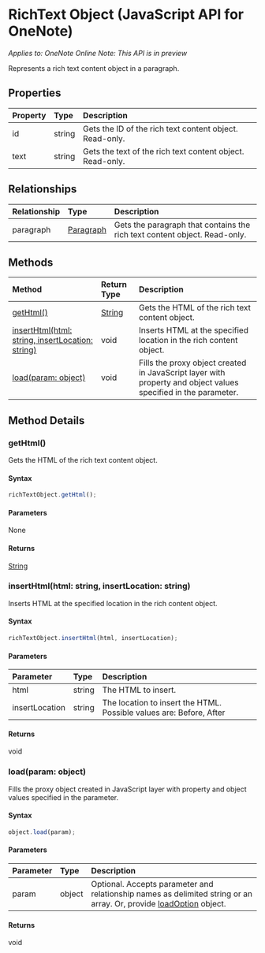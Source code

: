 # RichText Object (JavaScript API for OneNote)

_Applies to: OneNote Online_
_Note: This API is in preview_


Represents a rich text content object in a paragraph.

## Properties

| Property	   | Type	|Description
|:---------------|:--------|:----------|
|id|string|Gets the ID of the rich text content object. Read-only.|
|text|string|Gets the text of the rich text content object. Read-only.|

## Relationships
| Relationship | Type	|Description|
|:---------------|:--------|:----------|
|paragraph|[Paragraph](paragraph.md)|Gets the paragraph that contains the rich text content object. Read-only.|

## Methods

| Method		   | Return Type	|Description|
|:---------------|:--------|:----------|
|[getHtml()](#gethtml)|[String](string.md)|Gets the HTML of the rich text content object.|
|[insertHtml(html: string, insertLocation: string)](#inserthtmlhtml-string-insertlocation-string)|void|Inserts HTML at the specified location in the rich content object.|
|[load(param: object)](#loadparam-object)|void|Fills the proxy object created in JavaScript layer with property and object values specified in the parameter.|

## Method Details


### getHtml()
Gets the HTML of the rich text content object.

#### Syntax
```js
richTextObject.getHtml();
```

#### Parameters
None

#### Returns
[String](string.md)

### insertHtml(html: string, insertLocation: string)
Inserts HTML at the specified location in the rich content object.

#### Syntax
```js
richTextObject.insertHtml(html, insertLocation);
```

#### Parameters
| Parameter	   | Type	|Description|
|:---------------|:--------|:----------|
|html|string|The HTML to insert.|
|insertLocation|string|The location to insert the HTML.  Possible values are: Before, After|

#### Returns
void

### load(param: object)
Fills the proxy object created in JavaScript layer with property and object values specified in the parameter.

#### Syntax
```js
object.load(param);
```

#### Parameters
| Parameter	   | Type	|Description|
|:---------------|:--------|:----------|
|param|object|Optional. Accepts parameter and relationship names as delimited string or an array. Or, provide [loadOption](loadoption.md) object.|

#### Returns
void
